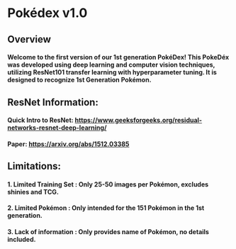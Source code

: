 # Pokédex v1.0

## Overview 
#### Welcome to the first version of our 1st generation PokéDex! This PokeDéx was developed using deep learning and computer vision techniques, utilizing ResNet101 transfer learning with hyperparameter tuning. It is designed to recognize 1st Generation Pokémon.

## ResNet Information:
#### Quick Intro to ResNet: https://www.geeksforgeeks.org/residual-networks-resnet-deep-learning/ <br>
#### Paper: https://arxiv.org/abs/1512.03385

## Limitations:
#### 1. <b> Limited Training Set </b>: Only 25-50 images per Pokémon, excludes shinies and TCG.
#### 2. <b> Limited Pokémon </b>: Only intended for the 151 Pokémon in the 1st generation.
#### 3. <b> Lack of information </b>: Only provides name of Pokémon, no details included.
